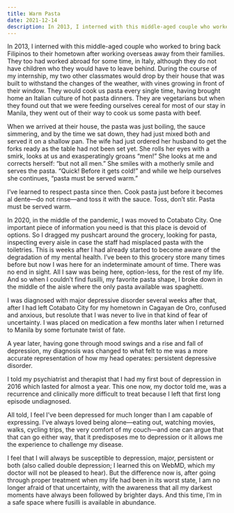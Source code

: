 ```yaml
---
title: Warm Pasta
date: 2021-12-14
description: In 2013, I interned with this middle-aged couple who worked to bring back Filipinos to their hometown after working overseas away from their families.
---
```


In 2013, I interned with this middle-aged couple who worked to bring back Filipinos to their hometown after working overseas away from their families. They too had worked abroad for some time, in Italy, although they do not have children who they would have to leave behind. During the course of my internship, my two other classmates would drop by their house that was built to withstand the changes of the weather, with vines growing in front of their window. They would cook us pasta every single time, having brought home an Italian culture of hot pasta dinners. They are vegetarians but when they found out that we were feeding ourselves cereal for most of our stay in Manila, they went out of their way to cook us some pasta with beef.

<!--excerpt-->

When we arrived at their house, the pasta was just boiling, the sauce simmering, and by the time we sat down, they had just mixed both and served it on a shallow pan. The wife had just ordered her husband to get the forks ready as the table had not been set yet. She rolls her eyes with a smirk, looks at us and exasperatingly groans “men!” She looks at me and corrects herself: “but not all men.” She smiles with a motherly smile and serves the pasta. “Quick! Before it gets cold!” and while we help ourselves she continues, “pasta must be served warm.”

I’ve learned to respect pasta since then. Cook pasta just before it becomes al dente—do not rinse—and toss it with the sauce. Toss, don’t stir. Pasta must be served warm.

In 2020, in the middle of the pandemic, I was moved to Cotabato City. One important piece of information you need is that this place is devoid of options. So I dragged my pushcart around the grocery, looking for pasta, inspecting every aisle in case the staff had misplaced pasta with the toiletries. This is weeks after I had already started to become aware of the degradation of my mental health. I’ve been to this grocery store many times before but now I was here for an indeterminate amount of time. There was no end in sight. All I saw was being here, option-less, for the rest of my life. And so when I couldn’t find fusilli, my favorite pasta shape, I broke down in the middle of the aisle where the only pasta available was spaghetti.

I was diagnosed with major depressive disorder several weeks after that, after I had left Cotabato City for my hometown in Cagayan de Oro, confused and anxious, but resolute that I was never to live in that kind of fear of uncertainty. I was placed on medication a few months later when I returned to Manila by some fortunate twist of fate.

A year later, having gone through mood swings and a rise and fall of depression, my diagnosis was changed to what felt to me was a more accurate representation of how my head operates: persistent depressive disorder.

I told my psychiatrist and therapist that I had my first bout of depression in 2016 which lasted for almost a year. This one now, my doctor told me, was a recurrence and clinically more difficult to treat because I left that first long episode undiagnosed.

All told, I feel I’ve been depressed for much longer than I am capable of expressing. I’ve always loved being alone—eating out, watching movies, walks, cycling trips, the very comfort of my couch—and one can argue that that can go either way, that it predisposes me to depression or it allows me the experience to challenge my disease.

I feel that I will always be susceptible to depression, major, persistent or both (also called double depression; I learned this on WebMD, which my doctor will not be pleased to hear). But the difference now is, after going through proper treatment when my life had been in its worst state, I am no longer afraid of that uncertainty, with the awareness that all my darkest moments have always been followed by brighter days. And this time, I’m in a safe space where fusilli is available in abundance.
